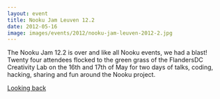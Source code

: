 ```yaml
---
layout: event
title: Nooku Jam Leuven 12.2
date: 2012-05-16
image: images/events/2012/nooku-jam-leuven-2012-2.jpg
---
```


The Nooku Jam 12.2 is over and like all Nooku events, we had a blast! Twenty four attendees flocked to the green grass of the FlandersDC Creativity Lab on the 16th and 17th of May for two days of talks, coding, hacking, sharing and fun around the Nooku project.

[Looking back](http://www.nooku.org/blog/2012/06/looking-back-at-nooku-jam-12-2/)